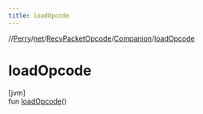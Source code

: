 ```yaml
---
title: loadOpcode
---
```

//[Perry](../../../../index.html)/[net](../../index.html)/[RecvPacketOpcode](../index.html)/[Companion](index.html)/[loadOpcode](load-opcode.html)



# loadOpcode



[jvm]\
fun [loadOpcode](load-opcode.html)()




